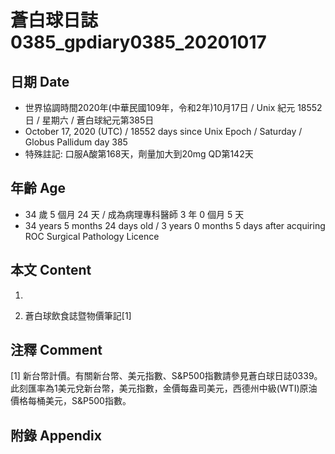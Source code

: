 [_metadata_:encoding]: - "utf-8"
[_metadata_:language]: - "zh-Hant-TW"
[_metadata_:fileformat]: - "markdown"
[_metadata_:MIME_type]: - "text/plain"
[_metadata_:markdown_version]: - "commonmark version 0.29"
[_metadata_:markdown_spec]: - "https://spec.commonmark.org/0.29/"

# 蒼白球日誌0385_gpdiary0385_20201017 #

## 日期 Date ##

* 世界協調時間2020年(中華民國109年，令和2年)10月17日 / Unix 紀元 18552 日 / 星期六 / 蒼白球紀元第385日
* October 17, 2020 (UTC) / 18552 days since Unix Epoch / Saturday / Globus Pallidum day 385
* 特殊註記: 口服A酸第168天，劑量加大到20mg QD第142天

## 年齡 Age ##

* 34 歲 5 個月 24 天 / 成為病理專科醫師 3 年 0 個月 5 天
* 34 years 5 months 24 days old / 3 years 0 months 5 days after acquiring ROC Surgical Pathology Licence

## 本文 Content ##

1. 

    
2. 蒼白球飲食誌暨物價筆記[1]

    

## 注釋 Comment ##

[1] 新台幣計價。有關新台幣、美元指數、S&P500指數請參見蒼白球日誌0339。此刻匯率為1美元兌新台幣，美元指數，金價每盎司美元，西德州中級(WTI)原油價格每桶美元，S&P500指數。



## 附錄 Appendix ##

